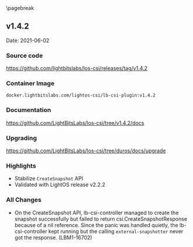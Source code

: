 <div style="page-break-after: always;"></div>
\pagebreak

## v1.4.2

Date: 2021-06-02

### Source code

https://github.com/lightbitslabs/los-csi/releases/tag/v1.4.2

### Container Image

`docker.lightbitslabs.com/lightos-csi/lb-csi-plugin:v1.4.2`

### Documentation

https://github.com/LightBitsLabs/los-csi/tree/v1.4.2/docs

### Upgrading

https://github.com/LightBitsLabs/los-csi/tree/duros/docs/upgrade

### Highlights

- Stabilize `CreateSnapshot` API
- Validated with LightOS release v2.2.2

### All Changes

- On the CreateSnapshot API, lb-csi-controller managed to create the snapshot successfully but failed to return csi.CreateSnapshotResponse because of a nil reference. Since the panic was handled quietly, the lb-csi-controller kept running but the calling `external-snapshotter` never got the response. (LBM1-16702)
